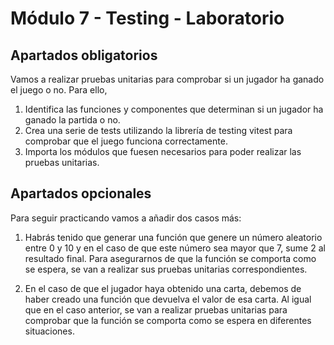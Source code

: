 # Módulo 7 - Testing - Laboratorio

## Apartados obligatorios

Vamos a realizar pruebas unitarias para comprobar si un jugador ha ganado el juego o no.
Para ello,

1. Identifica las funciones y componentes que determinan si un jugador ha ganado la partida o no.
2. Crea una serie de tests utilizando la librería de testing vitest para comprobar que el juego funciona correctamente.
3. Importa los módulos que fuesen necesarios para poder realizar las pruebas unitarias.

## Apartados opcionales

Para seguir practicando vamos a añadir dos casos más:

1. Habrás tenido que generar una función que genere un número aleatorio entre 0 y 10 y en el caso de que este número sea mayor que 7, sume 2 al resultado final. Para asegurarnos de que la función se comporta como se espera, se van a realizar sus pruebas unitarias correspondientes.

2. En el caso de que el jugador haya obtenido una carta, debemos de haber creado una función que devuelva el valor de esa carta. Al igual que en el caso anterior, se van a realizar pruebas unitarias para comprobar que la función se comporta como se espera en diferentes situaciones.
